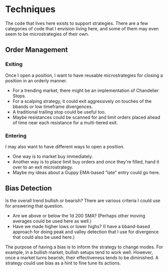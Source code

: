 # Techniques

The code that lives here exists to support strategies.  There are a few categories of code that I envision
living here, and some of them may even seem to be microstrategies of their own.


## Order Management

### Exiting

Once I open a position, I want to have reusable microstrategies for closing a position in an orderly manner.

* For a trending market, there might be an implementation of Chandelier Stops.
* For a scalping strategy, it could exit aggressively on touches of the bbands or low timeframe divergences.
* A traditional trailing stop could be useful too.
* Maybe resistances could be scanned for and limit orders placed ahead of time near each resistance for a multi-tiered exit.

### Entering

I may also want to have different ways to open a position.

* One way is to market buy immediately.
* Another way is to place limit buy orders and once they're filled, hand it over to an exit microstrategy.
* Maybe my ideas about a Guppy EMA-based "late" entry could go here.


## Bias Detection

Is the overall trend bullish or bearish?  There are various criteria I could use for answering that question.

* Are we above or below the 1d 200 SMA?  (Perhaps other moving averages could be used here as well.)
* Have we made higher lows or lower highs?  (I have a bband-based approach for doing peak and valley detection that I use for divergence that could also be used here.)

The purpose of having a bias is to inform the strategy to change modes.  For example, in a bullish market,
bullish setups tend to work well.  However, once a market turns bearish, their effectiveness tends to be diminished.
A strategy could use bias as a hint to fine tune its actions.
